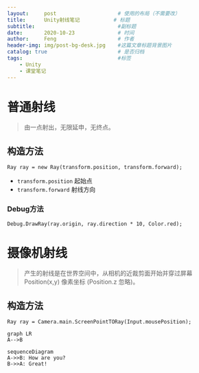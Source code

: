 ```yaml
---
layout:     post   				    # 使用的布局（不需要改）
title:      Unity射线笔记 	  		# 标题
subtitle:                   		#副标题
date:       2020-10-23 				# 时间
author:     Feng 					# 作者
header-img: img/post-bg-desk.jpg 	#这篇文章标题背景图片
catalog: true 						# 是否归档
tags:								#标签
    - Unity
    - 课堂笔记
---
```


# 普通射线
>由一点射出，无限延申，无终点。

## 构造方法
```
Ray ray = new Ray(transform.position, transform.forward);
```
- `transform.position` 起始点  
- `transform.forward` 射线方向

### Debug方法
```
Debug.DrawRay(ray.origin, ray.direction * 10, Color.red);
```

# 摄像机射线
>产生的射线是在世界空间中，从相机的近裁剪面开始并穿过屏幕 Position(x,y) 像素坐标 (Position.z 忽略)。

## 构造方法
```
Ray ray = Camera.main.ScreenPointTORay(Input.mousePosition);
```

```
graph LR
A-->B
```

```
sequenceDiagram
A->>B: How are you?
B->>A: Great!
```